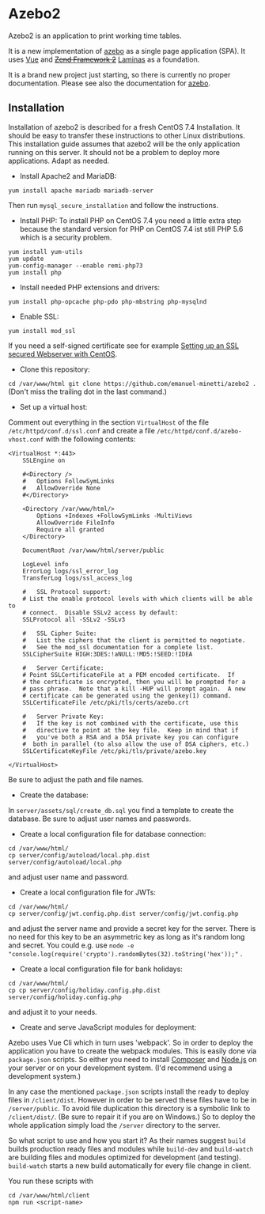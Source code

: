 # Azebo2

Azebo2 is an application to print working time tables.

It is a new implementation of
[azebo](https://github.com/emanuel-minetti/azebo) as a single page
application (SPA).
It uses [Vue](https://vuejs.org/) and
[~~Zend Framework 2~~](https://framework.zend.com/) [Laminas](https://getlaminas.org/) as a foundation.

It is a brand new project just starting, so there is currently no proper documentation.
Please see also the documentation for
[azebo](https://github.com/emanuel-minetti/azebo).

## Installation
Installation of azebo2 is described for a fresh CentOS 7.4 Installation.
It should be easy to transfer these instructions to other Linux distributions.
This installation guide assumes that azebo2 will be the only application running
on this server. It should not be a problem to deploy more applications. Adapt as needed.

* Install Apache2 and MariaDB:

```
yum install apache mariadb mariadb-server
```
Then run `mysql_secure_installation` and follow the instructions.

* Install PHP: To install PHP on CentOS 7.4 you need a little extra step because
the standard version for PHP on CentOS 7.4 ist still PHP 5.6 which is a security problem.

```
yum install yum-utils
yum update
yum-config-manager --enable remi-php73
yum install php
```

* Install needed PHP extensions and drivers:

``
yum install php-opcache php-pdo php-mbstring php-mysqlnd 
``

* Enable SSL:

```
yum install mod_ssl
```
If you need a self-signed certificate see for example
[Setting up an SSL secured Webserver with CentOS](https://wiki.centos.org/HowTos/Https).

* Clone this repository:

``
cd /var/www/html
git clone https://github.com/emanuel-minetti/azebo2 .
``
(Don't miss the trailing dot in the last command.)

* Set up a virtual host:

Comment out everything in the section `VirtualHost` of the file `/etc/httpd/conf.d/ssl.conf` and create a file
`/etc/httpd/conf.d/azebo-vhost.conf` with the following contents:

```
<VirtualHost *:443>
	SSLEngine on

	#<Directory />
	#	Options FollowSymLinks
	#	AllowOverride None
	#</Directory>

	<Directory /var/www/html/>
		Options +Indexes +FollowSymLinks -MultiViews
		AllowOverride FileInfo
		Require all granted
	</Directory>

	DocumentRoot /var/www/html/server/public

	LogLevel info
	ErrorLog logs/ssl_error_log
	TransferLog logs/ssl_access_log

	#   SSL Protocol support:
	# List the enable protocol levels with which clients will be able to
	# connect.  Disable SSLv2 access by default:
	SSLProtocol all -SSLv2 -SSLv3

	#   SSL Cipher Suite:
	#   List the ciphers that the client is permitted to negotiate.
	#   See the mod_ssl documentation for a complete list.
	SSLCipherSuite HIGH:3DES:!aNULL:!MD5:!SEED:!IDEA

	#   Server Certificate:
	# Point SSLCertificateFile at a PEM encoded certificate.  If
	# the certificate is encrypted, then you will be prompted for a
	# pass phrase.  Note that a kill -HUP will prompt again.  A new
	# certificate can be generated using the genkey(1) command.
	SSLCertificateFile /etc/pki/tls/certs/azebo.crt

	#   Server Private Key:
	#   If the key is not combined with the certificate, use this
	#   directive to point at the key file.  Keep in mind that if
	#   you've both a RSA and a DSA private key you can configure
	#  both in parallel (to also allow the use of DSA ciphers, etc.)
	SSLCertificateKeyFile /etc/pki/tls/private/azebo.key

</VirtualHost>
```
Be sure to adjust the path and file names.

* Create the database:

In `server/assets/sql/create_db.sql` you find a template to create the database.
Be sure to adjust user names and passwords.

* Create a local configuration file for database connection:

```
cd /var/www/html/
cp server/config/autoload/local.php.dist server/config/autoload/local.php
```

and adjust user name and password.

* Create a local configuration file for JWTs:

```
cd /var/www/html/
cp server/config/jwt.config.php.dist server/config/jwt.config.php
```

and adjust the server name and provide a secret key for the server.
There is no need for this key to be an asymmetric key as long as it's
random long and secret. You could e.g. use
``node -e "console.log(require('crypto').randomBytes(32).toString('hex'));"`` 
.

* Create a local configuration file for bank holidays:

```
cd /var/www/html/
cp cp server/config/holiday.config.php.dist server/config/holiday.config.php
```

and adjust it to your needs.

* Create and serve JavaScript modules for deployment:

Azebo uses Vue Cli which in turn uses 'webpack'. So in order to deploy the application
you have to create the webpack modules. This is easily done via `package.json` scripts.
So either you need to install [Composer](https://getcomposer.org/) and [Node.js](https://nodejs.org/) on your server
or on your development system. (I'd recommend using a development system.)

In any case the mentioned `package.json` scripts install the ready to deploy files in `/client/dist`.
However in order to be served these files have to be in `/server/public`. To avoid file duplication
this directory is a symbolic link to `/client/dist/`. (Be sure to repair it if you are on Windows.)
So to deploy the whole application simply load the ``/server`` directory to the server.

So what script to use and how you start it? As their names suggest ``build`` builds 
production ready files and modules while ``build-dev`` and ``build-watch``
are building files and modules optimized for development (and testing).
``build-watch`` starts a new build automatically for every file change in client.

You run these scripts with

```
cd /var/www/html/client
npm run <script-name>
```






